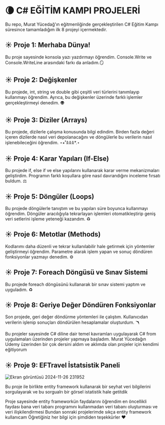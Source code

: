 # 🌘 C# EĞİTİM KAMPI PROJELERİ

Bu repo, Murat Yücedağ'ın eğitmenliğinde gerçekleştirilen C# Eğitim Kampı süresince tamamladığım ilk 8 projeyi içermektedir.

## ☀️ Proje 1: Merhaba Dünya!
Bu proje sayesinde konsola yazı yazdırmayı öğrendim. Console.Write ve Console.WriteLine arasındaki farkı da anladım.🪞

## ☀️ Proje 2: Değişkenler
Bu projede, int, string ve double gibi çeşitli veri türlerini tanımlayıp kullanmayı öğrendim. Ayrıca, bu değişkenler üzerinde farklı işlemler gerçekleştirmeyi denedim.  👽

## ☀️ Proje 3: Diziler (Arrays)
Bu projede, dizilerle çalışma konusunda bilgi edindim. Birden fazla değeri içeren dizilerde nasıl veri depolanacağını ve döngülerle bu verilerin nasıl işlenebileceğini öğrendim. ⋆⭒˚𖠋𖠋𖠋*.⋆

## ☀️ Proje 4: Karar Yapıları (If-Else)
Bu projede if, else if ve else yapılarını kullanarak karar verme mekanizmaları geliştirdim. Programın farklı koşullara göre nasıl davrandığını inceleme fırsatı buldum. ⚖️

## ☀️ Proje 5: Döngüler (Loops)
Bu projede döngülerle tanıştım ve bu yapıları süre boyunca kullanmayı öğrendim. Döngüler aracılığıyla tekrarlayan işlemleri otomatikleştirip geniş veri setlerini işleme yeteneği kazandım. ♻️

## ☀️ Proje 6: Metotlar (Methods)
Kodlarımı daha düzenli ve tekrar kullanılabilir hale getirmek için yöntemler geliştirmeyi öğrendim. Parametre alarak işlem yapan ve sonuç döndüren fonksiyonlar yazmayı denedim. ⚙️

## ☀️ Proje 7: Foreach Döngüsü ve Sınav Sistemi
Bu projede foreach döngüsünü kullanarak bir sınav sistemi yaptım ve uyguladım. ♻️

## ☀️ Proje 8: Geriye Değer Döndüren Fonksiyonlar
Son projede, geri değer döndürme yöntemleri ile çalıştım. Kullanıcıdan verilerin işlenip sonuçları döndürülen hesaplamalar oluşturdum. 🪃

Bu projeler sayesinde C# diline dair temel kavramları uygulayarak C# from uygulamaları üzerinden projeler yapmaya başladım. 
Murat Yücedağın Udemy üzerinden bir çok dersini aldım ve aklımda olan projeler için kendimi eğitiyorum

## ☀️ Proje 9: EFTravel İstatsistik Paneli
![Ekran görüntüsü 2024-11-26 231952](https://github.com/user-attachments/assets/cd78bbc8-7cba-42ef-b151-13f3bc7535d4)

Bu proje ile birlikte entity framework kullanarak bir seyhat veri bilgilerini sorgulayarak ve bu sorgualrı bir görsel istatistik hale getitdik

Proje sayesinde entity frameworkün faydalarını öğrendim en öncellikli faydası bana veri tabanı programını kullanmadan veri tabanı oluşturması ve veri ilişkilendirmesi
Bundan sonraki projelerimde sıkça entity framework kullanıcam 
Öğretiğiniz her bilgi için şimdiden teşekkürler ♥
